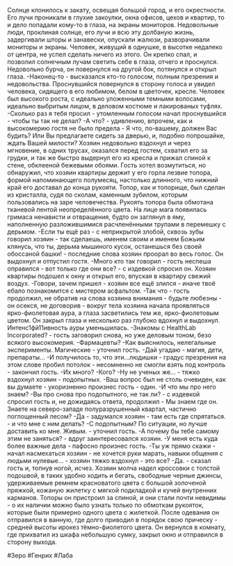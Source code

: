 Солнце клонилось к закату, освещая большой город, и его окрестности. Его лучи проникали в глухие закоулки, окна офисов, цехов и квартир, то и дело попадали кому-то в глаза, на экраны мониторов. Недовольные люди, проклиная солнце, его лучи и всю эту долбаную жизнь, задергивали шторы и занавески, опускали жалюзи, разворачивали мониторы и экраны.
Человек, живущий в однушке, в высотке недалеко от центра, не успел сделать ничего из этого. Он крепко спал, и позволил солнечным лучам светить себе в глаза, отчего и проснулся. Недовольно бурча, он повернулся на другой бок, потянулся и открыл глаза.
-Наконец-то - высказался кто-то голосом, полным презрения и недовольства.
Проснувшийся повернулся в сторону голоса и увидел человека, сидящего в его любимом, белом в цветочек, кресле. Человек был высокого роста, с идеально уложенными темными волосами, идеально выбритым лицом, в деловом костюме и лакированых туфлях.
-Сколько раз я тебя просил - утомленным голосом начал проснувшийся - чтобы ты так не делал?
-А что? - удивлению, впрочем, как и высокомерию гостя не было предела - Я что, по-вашему, должен Вас будить? Или Вы предлагаете сидеть за дверью, и, подобно попрошайке, ждать Вашей милости?
Хозяин недовольно вздохнул и через мгновение, в одних трусах, оказался перед гостем, схватил его за грудки, и так же быстро выдернул его из кресла и прижал спиной к стене, обклееной бежевыми обоями. 
Гость хотел возмутиться, но обнаружил, что хозяин квартиры держит у его горла лезвие топора, формой напоминающего полумесяц, настолько длинного, что нижний край его доставал до конца рукояти. Топор, как и топорище, был сделан из кристалла, судя по сколам, каменным зубилом, которым пользовались на заре человечества. Рукоять топора была обмотана тканевой лентой неопределённого цвета.
На лице мага появилась гримаса ненависти и отвращения, будто он заглянул в яму, наполненную разложившимися расчленёнными трупами в перемешку с дерьмом.
-Если ты ещё раз - с неприкрытой злобой, сквозь зубы говорил хозяин - так сделаешь, именем своим и именем Божьим клянусь, что ты, дерьма мышиного кусок, останешься без своей обоссаной башки! - последние слова хозяин проорал во весь голос. Он выдохнул и отпустил гостя.
-Много кто так говорил - гость неспеша оправился - вот только где они все? - с издевкой спросил он.
Хозяин квартиры подошел к окну и открыл его, впуская в квартиру свежий воздух. 
-Говори, зачем пришел - хозяин все ещё злился - иначе твоё ебало познакомится с мистером асфальтом.
-Так что - гость продолжил, не обратив на слова хозяина внимания - будьте любезны - он осекся, не договорив - вокруг тела хозяина начала проявляться ярко-фиолетовая аура, а глаза засветились тем же, ярко-фиолетовым цветом. Он закрыл глаза и несколько раз глубоко вдохнул и выдохнул. Интенс1фй11ивность ауры уменьшилась.
-Знакомы с HealthLab Incorporated? - гость заговорил снова, но уже деловым тоном, безо всякого высокомерия.
-Фармацевты?
-Как выяснилось, нелегальные эксперименты. Магические - уточнил гость.
-Дай угадаю - магия, дети, препараты...
-И получилось то, что эти...людишки - градус презрения на этом слове пробил потолок - несомненно не смогли взять под контроль - закончил гость.
-Их много?
-Кого?
-Ну не ученых же... - тяжко вздохнул хозяин - подопытных.
-Ваш вопрос был не столь очевиден, как вы думаете - укоризненно произнес гость - один.
-И что мы про него знаем?
-Вы про снова про подопытного, не так ли? - с издевкой спросил гость и, не дожидаясь ответа, продолжил - Мы знаем где он. Знаете на северо-западе полуразрушенный квартал, частично поглощенный лесом?
-Да - задумался хозяин - там есть где спрятаться. - и что мне с ним делать?
-С подопытным? По ситуации, но лучше доставить ко мне. Живым. - уточнил гость.
-А почему бы тебе самому этим не заняться? - вдруг заинтересовался хозяин.
-У меня есть куда более важные дела - пафосно произнес гость.
-Ты уж прямо скажи - начал насмехаться хозяин - не хочется руки марать, навыки общения с людьми нулевые... - хозяин тяжко вздохнул - это все?
-Да. - сказал гость и, топнув ногой, исчез.
Хозяин молча надел кроссовки с толстой подошвой, в таких удобно ходить и бегать, свободные черные джинсы, удерживаемые ремнем красноватого цвета с большой золоченой пряжкой, кожаную жилетку с мягкой подкладкой и кучей внутренних карманов. Топоры он пристроил за спиной, и они стали почти невидимы - о их наличии можно было узнать только по обмоткам рукояток, которые были примерно одного цвета с жилеткой. После одевания он отправился в ванную, где долго приводил в порядок свою прическу - средней высоты ирокез тёмно-фиолетого цвета.
Он вернулся в комнату, где прихватил из шкафа небольшую сумку, закрыл окно и отправился в сторону выхода.    

#Зеро #Генрих #Лаба